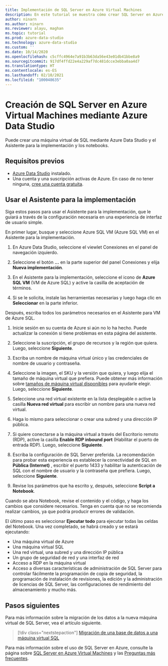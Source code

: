 ```yaml
---
title: Implementación de SQL Server en Azure Virtual Machines
description: En este tutorial se muestra cómo crear SQL Server en Azure Virtual Machines
author: ninarn
ms.author: ninarn
ms.reviewer: alayu, maghan
ms.topic: tutorial
ms.prod: azure-data-studio
ms.technology: azure-data-studio
ms.custom: ''
ms.date: 10/14/2020
ms.openlocfilehash: c5cffc4964e7a91b3b63da56e43e01db41bbe8a9
ms.sourcegitcommit: 917df4ffd22e4a229af7dc481dcce3ebba0aa4d7
ms.translationtype: HT
ms.contentlocale: es-ES
ms.lasthandoff: 02/10/2021
ms.locfileid: "100048635"
---
```

# <a name="create-sql-server-on-azure-virtual-machines-using-azure-data-studio"></a>Creación de SQL Server en Azure Virtual Machines mediante Azure Data Studio

Puede crear una máquina virtual de SQL mediante Azure Data Studio y el Asistente para la implementación y los notebooks.

## <a name="pre-requisites"></a>Requisitos previos

- [Azure Data Studio](download-azure-data-studio.md) instalado.
- Una cuenta y una suscripción activas de Azure. En caso de no tener ninguna, [cree una cuenta gratuita](https://azure.microsoft.com/free/).

## <a name="use-the-deployment-wizard"></a>Usar el Asistente para la implementación

Siga estos pasos para usar el Asistente para la implementación, que le guiará a través de la configuración necesaria en una experiencia de interfaz de usuario simple.

En primer lugar, busque y seleccione Azure SQL VM (Azure SQL VM) en el Asistente para la implementación.

1. En Azure Data Studio, seleccione el viewlet Conexiones en el panel de navegación izquierdo.

2. Seleccione el botón **...** en la parte superior del panel Conexiones y elija **Nueva implementación**.

3. En el Asistente para la implementación, seleccione el icono de **Azure SQL VM** (VM de Azure SQL) y active la casilla de aceptación de términos.

4. Si se le solicita, instale las herramientas necesarias y luego haga clic en **Seleccionar** en la parte inferior.

Después, escriba todos los parámetros necesarios en el Asistente para VM de Azure SQL.

1. Inicie sesión en su cuenta de Azure si aún no lo ha hecho. Puede actualizar la conexión si tiene problemas en esta página del asistente.

2. Seleccione la suscripción, el grupo de recursos y la región que quiera. Luego, seleccione **Siguiente**.

3. Escriba un nombre de máquina virtual único y las credenciales de nombre de usuario y contraseña.

4. Seleccione la imagen, el SKU y la versión que quiera, y luego elija el tamaño de máquina virtual que prefiera. Puede obtener más información sobre [tamaños de máquina virtual disponibles](/azure/virtual-machines/sizes) para ayudarle elegir. Luego, seleccione **Siguiente**.

5. Seleccione una red virtual existente en la lista desplegable o active la casilla **Nueva red virtual** para escribir un nombre para una nueva red virtual.

6. Haga lo mismo para seleccionar o crear una subred y una dirección IP pública.

7. Si quiere conectarse a la máquina virtual a través del Escritorio remoto (RDP), active la casilla **Enable RDP inbound port** (Habilitar el puerto de entrada RDP). Luego, seleccione **Siguiente**.

8. Escriba la configuración de SQL Server preferida. La recomendación para probar esta experiencia es establecer la conectividad de SQL en **Pública (Internet)** , escribir el puerto 1433 y habilitar la autenticación de SQL con el nombre de usuario y la contraseña que prefiera. Luego, seleccione **Siguiente**.

9. Revise los parámetros que ha escrito y, después, seleccione **Script a Notebook**.

Cuando se abra Notebook, revise el contenido y el código, y haga los cambios que considere necesarios. Tenga en cuenta que no se recomienda realizar cambios, ya que podría producir errores de validación.

El último paso es seleccionar **Ejecutar todo** para ejecutar todas las celdas del Notebook. Una vez completado, se habrá creado y se estará ejecutando:

- Una máquina virtual de Azure
- Una máquina virtual SQL
- Una red virtual, una subred y una dirección IP pública
- Un grupo de seguridad de red y una interfaz de red
- Acceso a RDP en la máquina virtual
- Acceso a diversas características de administración de SQL Server para controlar fácilmente la programación de copia de seguridad, la programación de instalación de revisiones, la edición y la administración de licencias de SQL Server, las configuraciones de rendimiento del almacenamiento y mucho más.

## <a name="next-steps"></a>Pasos siguientes

Para más información sobre la migración de los datos a la nueva máquina virtual de SQL Server, vea el artículo siguiente.

> [!div class="nextstepaction"]
> [Migración de una base de datos a una máquina virtual SQL](/azure/azure-sql/virtual-machines/windows/migrate-to-vm-from-sql-server)

Para más información sobre el uso de SQL Server en Azure, consulte Ia página sobre [SQL Server en Azure Virtual Machines](/azure/azure-sql/virtual-machines/windows/sql-server-on-azure-vm-iaas-what-is-overview) y las [Preguntas más frecuentes](/azure/azure-sql/virtual-machines/windows/frequently-asked-questions-faq).